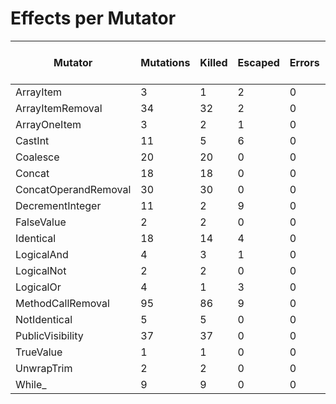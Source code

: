 # Effects per Mutator

| Mutator              | Mutations | Killed | Escaped | Errors | Syntax Errors | Timed Out | Skipped | MSI (%s) | Covered MSI (%s) |
| -------------------- | --------- | ------ | ------- | ------ | ------------- | --------- | ------- | -------- | ---------------- |
| ArrayItem            |         3 |      1 |       2 |      0 |             0 |         0 |       0 |    33.33 |            33.33 |
| ArrayItemRemoval     |        34 |     32 |       2 |      0 |             0 |         0 |       0 |    94.12 |            94.12 |
| ArrayOneItem         |         3 |      2 |       1 |      0 |             0 |         0 |       0 |    66.67 |            66.67 |
| CastInt              |        11 |      5 |       6 |      0 |             0 |         0 |       0 |    45.45 |            45.45 |
| Coalesce             |        20 |     20 |       0 |      0 |             0 |         0 |       0 |   100.00 |           100.00 |
| Concat               |        18 |     18 |       0 |      0 |             0 |         0 |       0 |   100.00 |           100.00 |
| ConcatOperandRemoval |        30 |     30 |       0 |      0 |             0 |         0 |       0 |   100.00 |           100.00 |
| DecrementInteger     |        11 |      2 |       9 |      0 |             0 |         0 |       0 |    18.18 |            18.18 |
| FalseValue           |         2 |      2 |       0 |      0 |             0 |         0 |       0 |   100.00 |           100.00 |
| Identical            |        18 |     14 |       4 |      0 |             0 |         0 |       0 |    77.78 |            77.78 |
| LogicalAnd           |         4 |      3 |       1 |      0 |             0 |         0 |       0 |    75.00 |            75.00 |
| LogicalNot           |         2 |      2 |       0 |      0 |             0 |         0 |       0 |   100.00 |           100.00 |
| LogicalOr            |         4 |      1 |       3 |      0 |             0 |         0 |       0 |    25.00 |            25.00 |
| MethodCallRemoval    |        95 |     86 |       9 |      0 |             0 |         0 |       0 |    90.53 |            90.53 |
| NotIdentical         |         5 |      5 |       0 |      0 |             0 |         0 |       0 |   100.00 |           100.00 |
| PublicVisibility     |        37 |     37 |       0 |      0 |             0 |         0 |       0 |   100.00 |           100.00 |
| TrueValue            |         1 |      1 |       0 |      0 |             0 |         0 |       0 |   100.00 |           100.00 |
| UnwrapTrim           |         2 |      2 |       0 |      0 |             0 |         0 |       0 |   100.00 |           100.00 |
| While_               |         9 |      9 |       0 |      0 |             0 |         0 |       0 |   100.00 |           100.00 |
